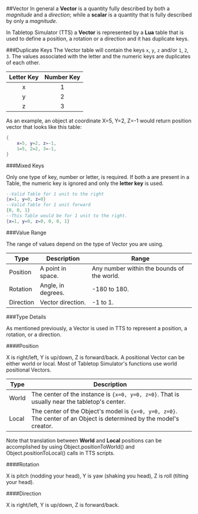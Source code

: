 ##Vector
In general a **Vector** is a quantity fully described by both a *magnitude* and a *direction*; while a **scalar** is a quantity that is fully described by only a *magnitude*.

In Tabletop Simulator (TTS) a **Vector** is represented by a **Lua** table that is used to define a position, a rotation or a direction and it has duplicate keys.


###Duplicate Keys
The Vector table will contain the keys `x`, `y`, `z` and/or `1`, `2`, `3`. The values associated with the letter and the numeric keys are duplicates of each other.

Letter Key | Number Key 
 :--: | :--:
 x | 1
 y | 2
 z | 3


As an example, an object at coordinate X=5, Y=2, Z=-1 would return position vector that looks like this table:
``` Lua
{
    x=5, y=2, z=-1,
    1=5, 2=2, 3=-1,
}
```

###Mixed Keys

Only one type of key, number or letter, is required. If both a are present in a Table, the numeric key is ignored and only the **letter key** is used.

``` Lua
--Valid Table for 1 unit to the right
{x=1, y=0, z=0}
--Valid Table for 1 unit forward
{0, 0, 1}
--This Table would be for 1 unit to the right.
{x=1, y=0, z=0, 0, 0, 1}
```

###Value Range

The range of values depend on the type of Vector you are using.

Type | Description | Range
--- | --- | ---
Position | A point in space. | Any number within the bounds of the world.
Rotation | Angle, in degrees. | -180 to 180.
Direction | Vector direction. | -1 to 1.

###Type Details

As mentioned previously, a Vector is used in TTS to represent a position, a rotation, or a direction.

####Position

X is right/left, Y is up/down, Z is forward/back. A positional Vector can be either world or local. Most of Tabletop Simulator's functions use world positional Vectors.

Type | Description
-- | --
World | The center of the instance is `{x=0, y=0, z=0}`. That is usually near the tabletop's center.
Local | The center of the Object's model is `{x=0, y=0, z=0}`. The center of an Object is determined by the model's creator.

Note that translation between **World** and **Local** positions can be accomplished by using Object.positionToWorld() and Object.positionToLocal() calls in TTS scripts.

####Rotation

X is pitch (nodding your head), Y is yaw (shaking you head), Z is roll (tilting your head).

####Direction

X is right/left, Y is up/down, Z is forward/back.
